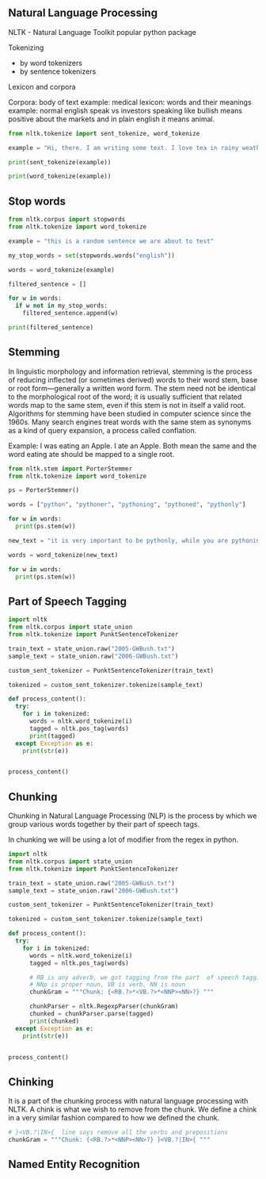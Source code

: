 ## Natural Language Processing

NLTK - Natural Language Toolkit
popular python package

Tokenizing
* by word tokenizers
* by sentence tokenizers

Lexicon and corpora

Corpora: body of text example: medical
lexicon: words and their meanings
example: normal english speak vs investors speaking
like bullish means positive about the markets and in plain english it means animal.

```python
from nltk.tokenize import sent_tokenize, word_tokenize

example = "Hi, there. I am writing some text. I love tea in rainy weather."

print(sent_tokenize(example))

print(word_tokenize(example))
```

## Stop words


```python
from nltk.corpus import stopwords
from nltk.tokenize import word_tokenize

example = "this is a random sentence we are about to test"

my_stop_words = set(stopwords.words("english"))

words = word_tokenize(example)

filtered_sentence = []

for w in words:
  if w not in my_stop_words:
    filtered_sentence.append(w)

print(filtered_sentence)

```

## Stemming
In linguistic morphology and information retrieval, stemming is the process of reducing inflected (or sometimes derived) words to their word stem, base or root form—generally a written word form. The stem need not be identical to the morphological root of the word; it is usually sufficient that related words map to the same stem, even if this stem is not in itself a valid root. Algorithms for stemming have been studied in computer science since the 1960s. Many search engines treat words with the same stem as synonyms as a kind of query expansion, a process called conflation.

Example:
I was eating an Apple.
I ate an Apple.
Both mean the same and the word eating ate should be mapped to a single root.


```python
from nltk.stem import PorterStemmer
from nltk.tokenize import word_tokenize

ps = PorterStemmer()

words = ["python", "pythoner", "pythoning", "pythoned", "pythonly"]

for w in words:
  print(ps.stem(w))

new_text = "it is very important to be pythonly, while you are pythoning with python. All pythoners have pythoned for long time"

words = word_tokenize(new_text)

for w in words:
  print(ps.stem(w))
```

## Part of Speech Tagging

```python
import nltk
from nltk.corpus import state_union
from nltk.tokenize import PunktSentenceTokenizer

train_text = state_union.raw("2005-GWBush.txt")
sample_text = state_union.raw("2006-GWBush.txt")

custom_sent_tokenizer = PunktSentenceTokenizer(train_text)

tokenized = custom_sent_tokenizer.tokenize(sample_text)

def process_content():
  try:
    for i in tokenized:
      words = nltk.word_tokenize(i)
      tagged = nltk.pos_tag(words)
      print(tagged)
  except Exception as e:
    print(str(e))


process_content()

```

## Chunking

Chunking in Natural Language Processing (NLP) is the process by which we group various words together by their part of speech tags.

In chunking we will be using a lot of modifier from the regex in python.

```python
import nltk
from nltk.corpus import state_union
from nltk.tokenize import PunktSentenceTokenizer

train_text = state_union.raw("2005-GWBush.txt")
sample_text = state_union.raw("2006-GWBush.txt")

custom_sent_tokenizer = PunktSentenceTokenizer(train_text)

tokenized = custom_sent_tokenizer.tokenize(sample_text)

def process_content():
  try:
    for i in tokenized:
      words = nltk.word_tokenize(i)
      tagged = nltk.pos_tag(words)

      # RB is any adverb, we got tagging from the part  of speech tagging, using regular expression below for any adverb
      # NNp is proper noun, VB is verb, NN is noun
      chunkGram = """Chunk: {<RB.?>*<VB.?>*<NNP><NN>?} """

      chunkParser = nltk.RegexpParser(chunkGram)
      chunked = chunkParser.parse(tagged)
      print(chunked)
  except Exception as e:
    print(str(e))


process_content()

```

## Chinking
It is a part of the chunking process with natural language processing with NLTK. A chink is what we wish to remove from the chunk. We define a chink in a very similar fashion compared to how we defined the chunk.

```python
# }<VB.?|IN>{  line says remove all the verbs and prepositions
chunkGram = """Chunk: {<RB.?>*<NNP><NN>?} }<VB.?|IN>{ """
```
## Named Entity Recognition
